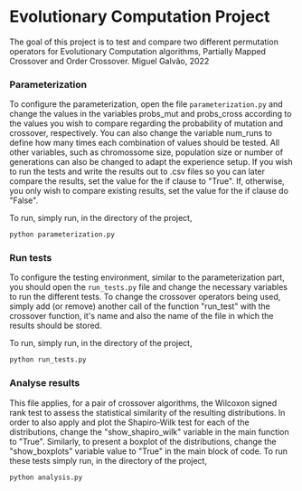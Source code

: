 # Evolutionary Computation Project

The goal of this project is to test and compare two different permutation operators for Evolutionary Computation algorithms, Partially Mapped Crossover and Order Crossover.
Miguel Galvão, 2022

### Parameterization

To configure the parameterization, open the file `parameterization.py` and change the values in the variables probs_mut and probs_cross according to the values you wish to compare regarding the probability of mutation and crossover, respectively.
You can also change the variable num_runs to define how many times each combination of values should be tested.
All other variables, such as chromossome size, population size or number of generations can also be changed to adapt the experience setup.
If you wish to run the tests and write the results out to .csv files so you can later compare the results, set the value for the if clause to "True".
If, otherwise, you only wish to compare existing results, set the value for the if clause do "False".

To run, simply run, in the directory of the project,

```sh
python parameterization.py
```

### Run tests

To configure the testing environment, similar to the parameterization part, you should open the `run_tests.py` file and change the necessary variables to run the different tests.
To change the crossover operators being used, simply add (or remove) another call of the function "run_test" with the crossover function, it's name and also the name of the file in which the results should be stored.

To run, simply run, in the directory of the project,

```sh
python run_tests.py
```

### Analyse results

This file applies, for a pair of crossover algorithms, the Wilcoxon signed rank test to assess the statistical similarity of the resulting distributions. In order to also apply and plot the Shapiro-Wilk test for each of the distributions, change the "show_shapiro_wilk" variable in the main function to "True". Similarly, to present a boxplot of the distributions, change the "show_boxplots" variable value to "True" in the main block of code.
To run these tests simply run, in the directory of the project,

```sh
python analysis.py
```
